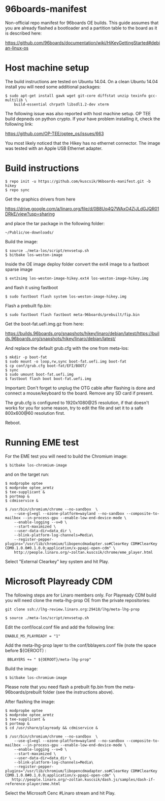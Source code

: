 
# 96boards-manifest
Non-official repo manifest for 96boards OE builds. This guide assumes that you are already flashed a
bootloader and a partition table to the board as it is described here:

https://github.com/96boards/documentation/wiki/HiKeyGettingStarted#debian-linux-os

# Host machine setup

The build instructions are tested on Ubuntu 14.04. On a clean Ubuntu 14.04 install you will need some additional packages:

```
$ sudo apt-get install gawk wget git-core diffstat unzip texinfo gcc-multilib \
    build-essential chrpath libsdl1.2-dev xterm
```

The following issue was also reported with host machine setup. OP TEE build depneds on python crypto. If your have problem installing it, check the following link:

https://github.com/OP-TEE/optee_os/issues/663

You most likely noticed that the Hikey has no ethernet connector. The image was tested with an Apple USB Ethernet adapter.

# Build instructions

```
$ repo init -u https://github.com/kuscsik/96boards-manifest.git -b hikey
$ repo sync
```

Get the graphics drivers from here 

https://drive.google.com/a/linaro.org/file/d/0B8Uq4Q7WAxO4ZjJLdGJQR01DRkE/view?usp=sharing

and place the tar package in the following folder:

```
~/Public/oe-downloads/
```

Build the image:

```
$ source ./meta-los/script/envsetup.sh
$ bitbake los-weston-image
```

Inside the OE image deploy folder convert the ext4 image to a fastboot sparse image

```
$ ext2simg los-weston-image-hikey.ext4 los-weston-image-hikey.img
```

and flash it using fastboot

```
$ sudo fastboot flash system los-weston-image-hikey.img
```

Flash a prebuilt fip.bin:

```
$ sudo fastboot flash fastboot meta-96boards/prebuilt/fip.bin
```

Get the boot-fat.uefi.img.gz from here:

https://builds.96boards.org/snapshots/hikey/linaro/debian/latest/https://builds.96boards.org/snapshots/hikey/linaro/debian/latest/ 

And replace the default grub.cfg with the one from meta-los:

```
$ mkdir -p boot-fat
$ sudo mount -o loop,rw,sync boot-fat.uefi.img boot-fat
$ cp conf/grub.cfg boot-fat/EFI/BOOT/
$ sync
$ sudo umount boot-fat.uefi.img
$ fastboot flash boot boot-fat.uefi.img
```

Important: Don't forget to unplug the OTG cable after flashing is done and connect a mouse/keyboard
to the board. Remove any SD card if present.

The grub.cfg is configured to 1920x1080@25 resolution, if that doesn't works for you for some reason,
try to edit the file and set it to a safe 800x600@60 resolution first.

Reboot.

# Running EME test

For the EME test you will need to build the Chromium image:

```
$ bitbake los-chromium-image
```

and on the target run:

```
$ modpropbe optee
$ modprobe optee_armtz
$ tee-supplicant &
$ portmap &
$ cdmiservice &

$ /usr/bin/chromium/chrome --no-sandbox  \
    --use-gl=egl --ozone-platform=wayland --no-sandbox --composite-to-mailbox --in-process-gpu --enable-low-end-device-mode \
    --enable-logging --v=0 \
    --start-maximized \
    --user-data-dir=data_dir \
    --blink-platform-log-channels=Media\
    --register-pepper-plugins="/usr/lib/chromium/libopencdmadapter.so#ClearKey CDM#ClearKey CDM0.1.0.0#0.1.0.0;application/x-ppapi-open-cdm" \
    http://people.linaro.org/~zoltan.kuscsik/chrome/eme_player.html
```

Select "External Clearkey" key system and hit Play.

# Microsoft Playready CDM

The following steps are for Linaro members only. For Playready CDM build you will need clone the meta-lhg-prop
OE from the private repositories:

```
git clone ssh://lhg-review.linaro.org:29418/lhg/meta-lhg-prop
```

```
$ source ./meta-los/script/envsetup.sh
```
Edit the conf/local.conf file and add the following line: 
```
ENABLE_MS_PLAYREADY = "1"
```

Add the meta-lhg-prop layer to the conf/bblayers.conf file (note the space before ${OEROOT) :
```
 BBLAYERS += " ${OEROOT}/meta-lhg-prop"
```
Build the image:

```
$ bitbake los-chromium-image
```

Please note that you need flash a prebuilt fip.bin from the meta-96boards/prebuilt folder (see the instructions above).

After flashing the image:

```
$ modpropbe optee
$ modprobe optee_armtz
$ tee-supplicant &
$ portmap &
$ cd /usr/share/playready && cdmiservice &

$ /usr/bin/chromium/chrome --no-sandbox  \
    --use-gl=egl --ozone-platform=wayland --no-sandbox --composite-to-mailbox --in-process-gpu --enable-low-end-device-mode \
    --enable-logging --v=0 \
    --start-maximized \
    --user-data-dir=data_dir \
    --blink-platform-log-channels=Media\
    --register-pepper-plugins="/usr/lib/chromium/libopencdmadapter.so#ClearKey CDM#ClearKey CDM0.1.0.0#0.1.0.0;application/x-ppapi-open-cdm" \
   http://people.linaro.org/~zoltan.kuscsik/dash.js/samples/dash-if-reference-player/eme.html
   ```

Select the Microsoft Cenc #Linaro stream and hit Play.
